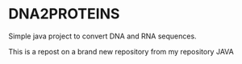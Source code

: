 # DNA2PROTEINS
Simple java project to convert DNA and RNA sequences.

This is a repost on a brand new repository from my repository JAVA
